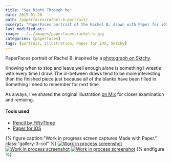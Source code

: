 ```yaml
---
title: "See Right Through Me"
date: 2015-01-20
path: /paperfaces/rachel-b-portrait/
excerpt: "PaperFaces portrait of the Rachel B. drawn with Paper for iOS on an iPad."
last_modified_at: 
image: ../../images/paperfaces-rachel-b.jpg
categories: [paperfaces]
tags: [portrait, illustration, Paper for iOS, Sktchy]
---
```


PaperFaces portrait of Rachel B. inspired by a [photograph on Sktchy](https://sktchy.com/Ptkxs).

Knowing when to stop and leave well enough alone is something I wrestle with every time I draw. The in-between draws tend to be more interesting than the finished piece just because all of the blanks have been filled in. Something I need to remember for next time.

As always, I've shared the original illustration [on Mix](https://mix.fiftythree.com/11098-Michael-Rose/1795397) for closer examination and remixing.

#### Tools used

- [Pencil by FiftyThree](https://www.amazon.com/FiftyThree-Digital-Stylus-Pencil-iPhone/dp/B01JJBUYR4/ref=as_li_ss_tl?keywords=pencil+53&qid=1550586265&s=gateway&sr=8-3&linkCode=ll1&tag=mademist-20&linkId=0134793cb840affff60f2e45a7f64678&language=en_US)
- [Paper for iOS](https://paper.bywetransfer.com/)

{% figure caption:"Work in progress screen captures Made with Paper." class:"gallery-3-col" %}
[![Work in process screenshot](../../images/paperfaces-rachel-b-process-1-600.jpg)](../../images/paperfaces-rachel-b-process-1-lg.jpg) [![Work in process screenshot](../../images/paperfaces-rachel-b-process-2-600.jpg)](../../images/paperfaces-rachel-b-process-2-lg.jpg) [![Work in process screenshot](../../images/paperfaces-rachel-b-process-3-600.jpg)](../../images/paperfaces-rachel-b-process-3-lg.jpg)
{% endfigure %}
